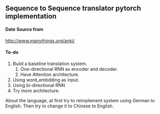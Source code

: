 ## Sequence to Sequence translator pytorch implementation

#### Date Source from

http://www.manythings.org/anki/

#### To-do 

1. Build a baseline translation system.
   1. One-directional RNN as encoder and decoder.
   2. Have Attention architecture.
2. Using word_embdding as input.
3. Using bi-directional RNN
4. Try more architecture.

About the language, at first try to reimplement system using German to English.
Then try to change it to Chinese to English.



